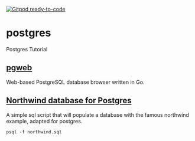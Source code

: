[![Gitpod ready-to-code](https://img.shields.io/badge/Gitpod-ready--to--code-blue?logo=gitpod)](https://gitpod.io/#https://github.com/alitrack/postgres)
# postgres
Postgres Tutorial


## [pgweb](https://github.com/sosedoff/pgweb)

Web-based PostgreSQL database browser written in Go.




## [Northwind database for Postgres](https://github.com/pthom/northwind_psql)

A simple sql script that will populate a database with the famous northwind example, adapted for postgres.

```
psql -f northwind.sql
```

